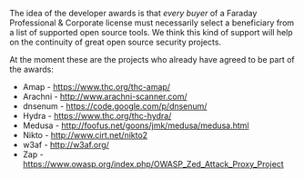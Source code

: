 The idea of the developer awards is that *every buyer* of a Faraday Professional & Corporate license must necessarily select a beneficiary from a list of supported open source tools. We think this kind of support will help on the continuity of great open source security projects. 

At the moment these are the projects who already have agreed to be part of the awards:

* Amap - https://www.thc.org/thc-amap/
* Arachni - http://www.arachni-scanner.com/
* dnsenum - https://code.google.com/p/dnsenum/
* Hydra - https://www.thc.org/thc-hydra/
* Medusa - http://foofus.net/goons/jmk/medusa/medusa.html
* Nikto - http://www.cirt.net/nikto2
* w3af - http://w3af.org/
* Zap - https://www.owasp.org/index.php/OWASP_Zed_Attack_Proxy_Project

